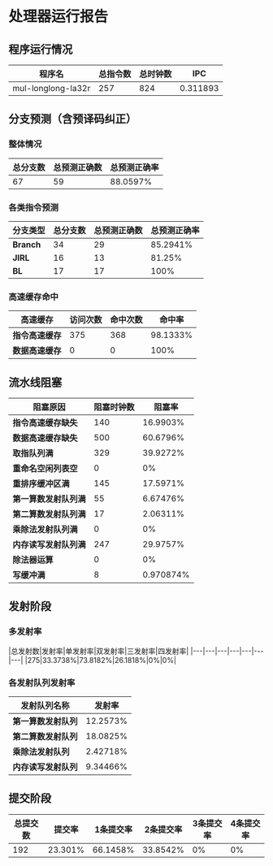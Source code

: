 # 处理器运行报告
## 程序运行情况
|程序名|总指令数|总时钟数|IPC|
|---|---|---|---|
|mul-longlong-la32r|257|824|0.311893|

## 分支预测（含预译码纠正）
### 整体情况
|总分支数|总预测正确数|总预测正确率|
|---|---|---|
|67|59|88.0597%|

### 各类指令预测
|分支类型|总分支数|总预测正确数|总预测正确率|
|---|---|---|---|
|**Branch**| 34 | 29 | 85.2941%|
|**JIRL**| 16 | 13 | 81.25%|
|**BL**| 17 | 17 | 100%|

### 高速缓存命中
|高速缓存|访问次数|命中次数|命中率|
|---|---|---|---|
|**指令高速缓存**| 375 | 368 | 98.1333%|
|**数据高速缓存**| 0 | 0 | 100%|
## 流水线阻塞
|阻塞原因|阻塞时钟数|阻塞率|
|---|---|---|
|**指令高速缓存缺失**| 140 | 16.9903%|
|**数据高速缓存缺失**| 500 | 60.6796%|
|**取指队列满**| 329 | 39.9272%|
|**重命名空闲列表空**|0 | 0%|
|**重排序缓冲区满**|145 | 17.5971%|
|**第一算数发射队列满**|55 | 6.67476%|
|**第二算数发射队列满**|17 | 2.06311%|
|**乘除法发射队列满**|0 | 0%|
|**内存读写发射队列满**|247 | 29.9757%|
|**除法器运算**|0 | 0%|
|**写缓冲满**|8 | 0.970874%|

## 发射阶段
### 多发射率
|总发射数|发射率|单发射率|双发射率|三发射率|四发射率|
|---|---|---|---|---|---|---|
|275|33.3738%|73.8182%|26.1818%|0%|0%|

### 各发射队列发射率
|发射队列名称|发射率|
|---|---|
|**第一算数发射队列**|12.2573%|
|**第二算数发射队列**|18.0825%|
|**乘除法发射队列**|2.42718%|
|**内存读写发射队列**|9.34466%|

## 提交阶段
|总提交数|提交率|1条提交率|2条提交率|3条提交率|4条提交率|
|---|---|---|---|---|---|
|192|23.301%|66.1458%|33.8542%|0%|0%|
